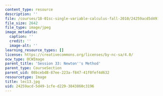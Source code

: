 ```yaml
---
content_type: resource
description: ''
file: /courses/18-01sc-single-variable-calculus-fall-2010/24259acd5d491cfed2293843860c3196_lec13.jpg
file_size: 2642
file_type: image/jpeg
image_metadata:
  caption: ''
  credit: ''
  image-alt: ''
learning_resource_types: []
license: https://creativecommons.org/licenses/by-nc-sa/4.0/
ocw_type: OCWImage
parent_title: 'Session 33: Newton''s Method'
parent_type: CourseSection
parent_uid: 08bcebd8-87ee-223a-f847-41f0fef4d632
resourcetype: Image
title: lec13.jpg
uid: 24259acd-5d49-1cfe-d229-3843860c3196
---
```


